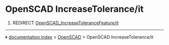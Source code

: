 # OpenSCAD IncreaseTolerance/it
1.  REDIRECT [OpenSCAD_IncreaseToleranceFeature/it](OpenSCAD_IncreaseToleranceFeature/it.md)



---
⏵ [documentation index](../README.md) > [OpenSCAD](OpenSCAD_Workbench.md) > OpenSCAD IncreaseTolerance/it
